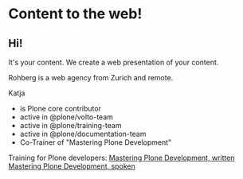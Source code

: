 # Content to the web!

## Hi!

It's your content. We create a web presentation of your content. 

Rohberg is a web agency from Zurich and remote.

Katja 
  
  - is Plone core contributor
  - active in @plone/volto-team
  - active in @plone/training-team
  - active in @plone/documentation-team
  - Co-Trainer of "Mastering Plone Development"


Training for Plone developers: 
[Mastering Plone Development, written](https://training.plone.org/5/mastering-plone/)
[Mastering Plone Development, spoken](https://www.youtube.com/watch?v=IEcGKzo3PO0&t=1s)

